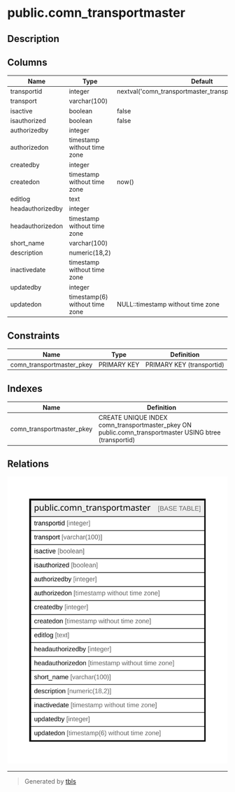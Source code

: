 # public.comn_transportmaster

## Description

## Columns

| Name | Type | Default | Nullable | Children | Parents | Comment |
| ---- | ---- | ------- | -------- | -------- | ------- | ------- |
| transportid | integer | nextval('comn_transportmaster_transportid_seq'::regclass) | false |  |  |  |
| transport | varchar(100) |  | false |  |  |  |
| isactive | boolean | false | false |  |  |  |
| isauthorized | boolean | false | false |  |  |  |
| authorizedby | integer |  | true |  |  |  |
| authorizedon | timestamp without time zone |  | true |  |  |  |
| createdby | integer |  | true |  |  |  |
| createdon | timestamp without time zone | now() | true |  |  |  |
| editlog | text |  | true |  |  |  |
| headauthorizedby | integer |  | true |  |  |  |
| headauthorizedon | timestamp without time zone |  | true |  |  |  |
| short_name | varchar(100) |  | true |  |  |  |
| description | numeric(18,2) |  | true |  |  |  |
| inactivedate | timestamp without time zone |  | true |  |  |  |
| updatedby | integer |  | true |  |  |  |
| updatedon | timestamp(6) without time zone | NULL::timestamp without time zone | true |  |  |  |

## Constraints

| Name | Type | Definition |
| ---- | ---- | ---------- |
| comn_transportmaster_pkey | PRIMARY KEY | PRIMARY KEY (transportid) |

## Indexes

| Name | Definition |
| ---- | ---------- |
| comn_transportmaster_pkey | CREATE UNIQUE INDEX comn_transportmaster_pkey ON public.comn_transportmaster USING btree (transportid) |

## Relations

![er](public.comn_transportmaster.svg)

---

> Generated by [tbls](https://github.com/k1LoW/tbls)
